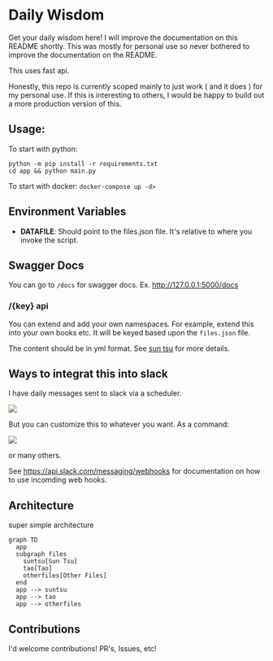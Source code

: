# Daily Wisdom

Get your daily wisdom here! I will improve the documentation on this README
shortly. This was mostly for personal use so never bothered to improve the
documentation on the README.

This uses fast api.

Honestly, this repo is currently scoped mainly to just work ( and it does ) for
my personal use. If this is interesting to others, I would be happy to build out
a more production version of this.

## Usage:

To start with python:

```
python -m pip install -r requirements.txt
cd app && python main.py
```

To start with docker: `docker-compose up -d>`

## Environment Variables

- **DATAFILE**: Should point to the files.json file. It's relative to where you
  invoke the script.

## Swagger Docs

You can go to `/docs` for swagger docs. Ex. http://127.0.0.1:5000/docs

### /{key} api

You can extend and add your own namespaces. For example, extend this into your
own books etc. It will be keyed based upon the `files.json` file.

The content should be in yml format. See [sun tsu](app/sun_tsu.yml) for more
details.

## Ways to integrat this into slack

I have daily messages sent to slack via a scheduler.

![](https://i.imgur.com/MBuu5fE.png)

But you can customize this to whatever you want. As a command:

![](https://i.imgur.com/vk35wLy.png)

or many others.

See https://api.slack.com/messaging/webhooks for documentation on how to use
incomding web hooks.

## Architecture

super simple architecture

```mermaid
graph TD
  app
  subgraph files
    suntsu[Sun Tsu]
    tao[Tao]
    otherfiles[Other Files]
  end
  app --> suntsu
  app --> tao
  app --> otherfiles
```

## Contributions

I'd welcome contributions! PR's, Issues, etc!
